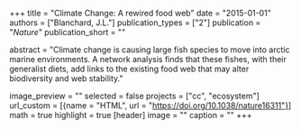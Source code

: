 +++
title = "Climate Change: A rewired food web"
date = "2015-01-01"
authors = ["Blanchard, J.L."]
publication_types = ["2"]
publication = "_Nature_"
publication_short = ""

abstract = "Climate change is causing large fish species to move into arctic marine environments. A network analysis finds that these fishes, with their generalist diets, add links to the existing food web that may alter biodiversity and web stability."

image_preview = ""
selected = false
projects = ["cc", "ecosystem"]
url_custom = [{name = "HTML", url = "https://doi.org/10.1038/nature16311"}]
math = true
highlight = true
[header]
image = ""
caption = ""
+++


